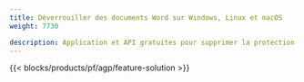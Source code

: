 ```yaml
---
title: Déverrouiller des documents Word sur Windows, Linux et macOS 
weight: 7730

description: Application et API gratuites pour supprimer la protection des fichiers DOC, DOCX et ODT
---
```


{{< blocks/products/pf/agp/feature-solution >}} 

